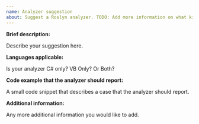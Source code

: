 ```yaml
---
name: Analyzer suggestion
about: Suggest a Roslyn analyzer. TODO: Add more information on what kind of analyzers for roslyn repo, and what for roslyn-analyzers repo
---
```


**Brief description:**

Describe your suggestion here.

**Languages applicable:**

Is your analyzer C# only? VB Only? Or Both?

**Code example that the analyzer should report:**

A small code snippet that describes a case that the analyzer should report.

**Additional information:**

Any more additional information you would like to add.
